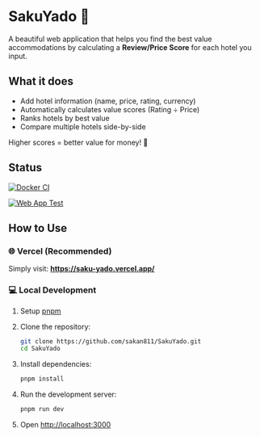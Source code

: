 # SakuYado 🌸

A beautiful web application that helps you find the best value accommodations by calculating a **Review/Price Score** for each hotel you input.

## What it does

- Add hotel information (name, price, rating, currency)
- Automatically calculates value scores (Rating ÷ Price)
- Ranks hotels by best value
- Compare multiple hotels side-by-side

Higher scores = better value for money! 🌸

## Status

[![Docker CI](https://github.com/sakan811/SakuYado/actions/workflows/docker-ci.yml/badge.svg)](https://github.com/sakan811/SakuYado/actions/workflows/docker-ci.yml)

[![Web App Test](https://github.com/sakan811/SakuYado/actions/workflows/web-app-test.yml/badge.svg)](https://github.com/sakan811/SakuYado/actions/workflows/web-app-test.yml)

## How to Use

### 🌐 Vercel (Recommended)

Simply visit: **<https://saku-yado.vercel.app/>**

### 💻 Local Development

1. Setup [pnpm](https://pnpm.io/installation)

2. Clone the repository:

   ```bash
   git clone https://github.com/sakan811/SakuYado.git
   cd SakuYado
   ```

3. Install dependencies:

   ```bash
   pnpm install
   ```

4. Run the development server:

   ```bash
   pnpm run dev
   ```

5. Open <http://localhost:3000>
